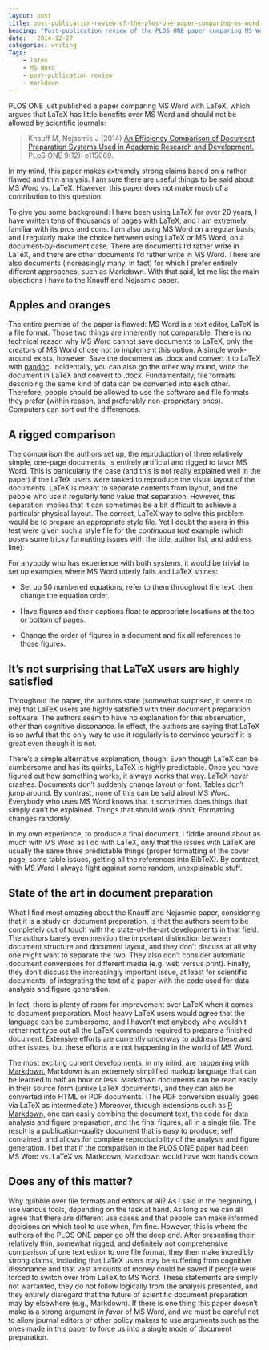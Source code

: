 ```yaml
---
layout: post
title: post-publication-review-of-the-plos-one-paper-comparing-ms-word-and-latex-how-not-to-compare-document-preparation
heading: "Post-publication review of the PLOS ONE paper comparing MS Word and LaTeX: How not to compare document preparation"
date:   2014-12-27
categories: writing
Tags:
    - latex
    - MS Word
    - post-publication review 
    - markdown
---
```

PLOS ONE just published a paper comparing MS Word with LaTeX, which argues that LaTeX has little benefits over MS Word and should not be allowed by scientific journals:

> Knauff M, Nejasmic J (2014) [An Efficiency Comparison of Document Preparation Systems Used in Academic Research and Development.](http://www.plosone.org/article/info:doi/10.1371/journal.pone.0115069) PLoS ONE 9(12): e115069.

In my mind, this paper makes extremely strong claims based on a rather flawed and thin analysis. I am sure there are useful things to be said about MS Word vs. LaTeX. However, this paper does not make much of a contribution to this question. 

<!--more-->

To give you some background: I have been using LaTeX for over 20 years, I have written tens of thousands of pages with LaTeX, and I am extremely familiar with its pros and cons. I am also using MS Word on a regular basis, and I regularly make the choice between using LaTeX or MS Word, on a document-by-document case. There are documents I’d rather write in LaTeX, and there are other documents I’d rather write in MS Word. There are also documents (increasingly many, in fact) for which I prefer entirely different approaches, such as Markdown. With that said, let me list the main objections I have to the Knauff and Nejasmic paper.

## Apples and oranges
The entire premise of the paper is flawed: MS Word is a text editor, LaTeX is a file format. Those two things are inherently not comparable. There is no technical reason why MS Word cannot save documents to LaTeX, only the creators of MS Word chose not to implement this option. A simple work-around exists, however: Save the document as .docx and convert it to LaTeX with [pandoc](http://johnmacfarlane.net/pandoc/). Incidentally, you can also go the other way round, write the document in LaTeX and convert to .docx. Fundamentally, file formats describing the same kind of data can be converted into each other. Therefore, people should be allowed to use the software and file formats they prefer (within reason, and preferably non-proprietary ones). Computers can sort out the differences.


## A rigged comparison
The comparison the authors set up, the reproduction of three relatively simple, one-page documents, is entirely artificial and rigged to favor MS Word. This is particularly the case (and this is not really explained well in the paper) if the LaTeX users were tasked to reproduce the visual layout of the documents. LaTeX is meant to separate contents from layout, and the people who use it regularly tend value that separation. However, this separation implies that it can sometimes be a bit difficult to achieve a particular physical layout. The correct, LaTeX way to solve this problem would be to prepare an appropriate style file. Yet I doubt the users in this test were given such a style file for the *continuous text* example (which poses some tricky formatting issues with the title, author list, and address line).

For anybody who has experience with both systems, it would be trivial to set up examples where MS Word utterly fails and LaTeX shines:

- Set up 50 numbered equations, refer to them throughout the text, then change the equation order.

- Have figures and their captions float to appropriate locations at the top or bottom of pages.

- Change the order of figures in a document and fix all references to those figures.

## It’s not surprising that LaTeX users are highly satisfied 

Throughout the paper, the authors state (somewhat surprised, it seems to me) that LaTeX users are highly satisfied with their document preparation software. The authors seem to have no explanation for this observation, other than cognitive dissonance. In effect, the authors are saying that LaTeX is so awful that the only way to use it regularly is to convince yourself it is great even though it is not.

There’s a simple alternative explanation, though: Even though LaTeX can be cumbersome and has its quirks, LaTeX is highly predictable. Once you have figured out how something works, it always works that way. LaTeX never crashes. Documents don’t suddenly change layout or font. Tables don’t jump around. By contrast, none of this can be said about MS Word. Everybody who uses MS Word knows that it sometimes does things that simply can’t be explained. Things that should work don’t. Formatting changes randomly.

In my own experience, to produce a final document, I fiddle around about as much with MS Word as I do with LaTeX, only that the issues with LaTeX are usually the same three predictable things (proper formatting of the cover page, some table issues, getting all the references into BibTeX). By contrast, with MS Word I always fight against some random, unexplainable stuff.

## State of the art in document preparation

What I find most amazing about the Knauff and Nejasmic paper, considering that it is a study on document preparation, is that the authors seem to be completely out of touch with the state-of-the-art developments in that field. The authors barely even mention the important distinction between document structure and document layout, and they don’t discuss at all why one might want to separate the two. They also don’t consider automatic document conversions for different media (e.g. web versus print). Finally, they don’t discuss the increasingly important issue, at least for scientific documents, of integrating the text of a paper with the code used for data analysis and figure generation.

In fact, there is plenty of room for improvement over LaTeX when it comes to document preparation. Most heavy LaTeX users would agree that the language can be cumbersome, and I haven’t met anybody who wouldn’t rather not type out all the LaTeX commands required to prepare a finished document. Extensive efforts are currently underway to address these and other issues, but these efforts are not happening in the world of MS Word.

The most exciting current developments, in my mind, are happening with [Markdown.](http://en.wikipedia.org/wiki/Markdown) Markdown is an extremely simplified markup language that can be learned in half an hour or less. Markdown documents can be read easily in their source form (unlike LaTeX documents), and they can also be converted into HTML or PDF documents. (The PDF conversion usually goes via LaTeX as intermediate.) Moreover, through extensions such as [R Markdown,](http://rmarkdown.rstudio.com/) one can easily combine the document text, the code for data analysis and figure preparation, and the final figures, all in a single file. The result is a publication-quality document that is easy to produce, self contained, and allows for complete reproducibility of the analysis and figure generation. I bet that if the comparison in the PLOS ONE paper had been MS Word vs. LaTeX vs. Markdown, Markdown would have won hands down.

## Does any of this matter?

Why quibble over file formats and editors at all? As I said in the beginning, I use various tools, depending on the task at hand. As long as we can all agree that there are different use cases and that people can make informed decisions on which tool to use when, I’m fine. However, this is where the authors of the PLOS ONE paper go off the deep end. After presenting their relatively thin, somewhat rigged, and definitely not comprehensive comparison of one text editor to one file format, they then make incredibly strong claims, including that LaTeX users may be suffering from cognitive dissonance and that vast amounts of money could be saved if people were forced to switch over from LaTeX to MS Word. These statements are simply not warranted, they do not follow logically from the analysis presented, and they entirely disregard that the future of scientific document preparation may lay elsewhere (e.g., Markdown). If there is one thing this paper doesn’t make is a strong argument *in favor* of MS Word, and we must be careful not to allow journal editors or other policy makers to use arguments such as the ones made in this paper to force us into a single mode of document preparation.
